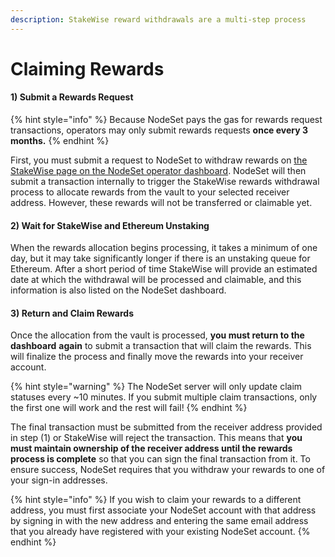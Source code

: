 ```yaml
---
description: StakeWise reward withdrawals are a multi-step process
---
```


# Claiming Rewards

#### 1) Submit a Rewards Request

{% hint style="info" %}
Because NodeSet pays the gas for rewards request transactions, operators may only submit rewards requests **once every 3 months.**
{% endhint %}

First, you must submit a request to NodeSet to withdraw rewards on [the StakeWise page on the NodeSet operator dashboard](https://nodeset.io/dashboard/stakewise). NodeSet will then submit a transaction internally to trigger the StakeWise rewards withdrawal process to allocate rewards from the vault to your selected receiver address. However, these rewards will not be transferred or claimable yet.

#### 2) Wait for StakeWise and Ethereum Unstaking

When the rewards allocation begins processing, it takes a minimum of one day, but it may take significantly longer if there is an unstaking queue for Ethereum. After a short period of time StakeWise will provide an estimated date at which the withdrawal will be processed and claimable, and this information is also listed on the NodeSet dashboard.

#### 3) Return and Claim Rewards

Once the allocation from the vault is processed, **you must return to the dashboard** **again** to submit a transaction that will claim the rewards. This will finalize the process and finally move the rewards into your receiver account.

{% hint style="warning" %}
The NodeSet server will only update claim statuses every \~10 minutes. If you submit multiple claim transactions, only the first one will work and the rest will fail!
{% endhint %}

The final transaction must be submitted from the receiver address provided in step (1) or StakeWise will reject the transaction. This means that **you must maintain ownership of the receiver address until the rewards process is complete** so that you can sign the final transaction from it. To ensure success, NodeSet requires that you withdraw your rewards to one of your sign-in addresses.

{% hint style="info" %}
If you wish to claim your rewards to a different address, you must first associate your NodeSet account with that address by signing in with the new address and entering the same email address that you already have registered with your existing NodeSet account.
{% endhint %}

